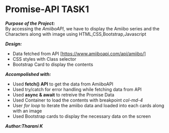# Promise-API TASK1

***Purpose of the Project:***   
By accessing the *AmiiboAPI*, we have to display the Amiibo series and the Characters along with image using HTML,CSS,Bootstrap,Javascript

***Design:***   
- Data fetched from API [https://www.amiiboapi.com/api/amiibo/]   
- CSS styles with Class selector   
- Bootstrap Card to display the contents  

***Accompolished with:***
- Used **fetch() API** to get the data from AmiiboAPI   
- Used try/catch for error handling while fetching data from API
- Used **async & await** to retreive the Promise Data 
- Used Container to load the contents with breakpoint *col-md-4*   
- User *for loop* to iterate the amiibo data and loaded into each cards along with an image
- Used Bootstrap cards to display the necessary data on the screen   

***Author:Tharani K***   